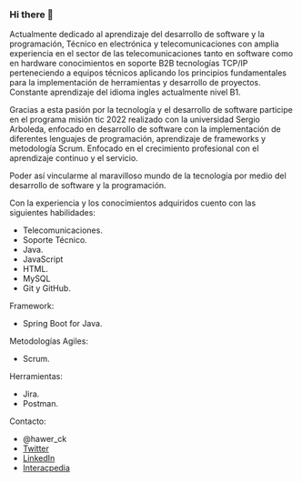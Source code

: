 ### Hi there 👋

<!--
**yohapimo/yohapimo** is a ✨ _special_ ✨ repository because its `README.md` (this file) appears on your GitHub profile.-->

Actualmente dedicado al aprendizaje del desarrollo de software y la programación, Técnico en electrónica y telecomunicaciones con amplia experiencia en el sector de las telecomunicaciones tanto en software como en hardware conocimientos en soporte B2B tecnologías TCP/IP perteneciendo a equipos técnicos aplicando los principios fundamentales para la implementación de herramientas y desarrollo de proyectos. Constante aprendizaje del idioma ingles actualmente nivel B1.

Gracias a esta pasión por la tecnología y el desarrollo de software participe en el programa misión tic 2022 realizado con la universidad Sergio Arboleda, enfocado en desarrollo de software con la implementación de diferentes lenguajes de programación, aprendizaje de frameworks y metodología Scrum.
Enfocado en el crecimiento profesional con el aprendizaje continuo y el servicio.

Poder así vincularme al maravilloso mundo de la tecnología por medio del desarrollo de software y la programación.

Con la experiencia y los conocimientos adquiridos cuento con las siguientes habilidades:
- Telecomunicaciones.
- Soporte Técnico.
- Java.
- JavaScript
- HTML.
- MySQL
- Git y GitHub.

Framework:
- Spring Boot for Java.

Metodologías Agiles:
- Scrum.

Herramientas:
- Jira.
- Postman.

Contacto:
- @hawer_ck
- [Twitter](https://twitter.com/hawer_ck)
- [LinkedIn](https://www.linkedin.com/in/yon-hawer-piñeros-ck/)
- [Interacpedia](https://interacpedia.com/user/yon-hawer-pineros-mora-2)
